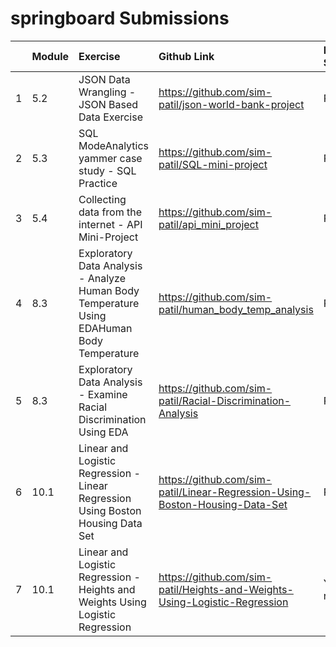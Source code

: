 # springboard Submissions

|  | Module | Exercise|Github Link| Review Status |
|:---|:---|:---|:---|:---|
| 1|5.2|JSON Data Wrangling - JSON Based Data Exercise | https://github.com/sim-patil/json-world-bank-project | Passed|
| 2|5.3|SQL  ModeAnalytics yammer case study - SQL Practice | https://github.com/sim-patil/SQL-mini-project  | Passed|
| 3|5.4|Collecting data from the internet - API Mini-Project| https://github.com/sim-patil/api_mini_project | Passed|
| 4|8.3|Exploratory Data Analysis - Analyze Human Body Temperature Using EDAHuman Body Temperature | https://github.com/sim-patil/human_body_temp_analysis | Passed|
| 5|8.3|Exploratory Data Analysis - Examine Racial Discrimination Using EDA | https://github.com/sim-patil/Racial-Discrimination-Analysis| Passed|
| 6|10.1| Linear and Logistic Regression - Linear Regression Using Boston Housing Data Set| https://github.com/sim-patil/Linear-Regression-Using-Boston-Housing-Data-Set | Passed|
| 7|10.1| Linear and Logistic Regression - Heights and Weights Using Logistic Regression| https://github.com/sim-patil/Heights-and-Weights-Using-Logistic-Regression |Yet to review|
